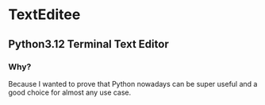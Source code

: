 # TextEditee

## Python3.12 Terminal Text Editor

### Why?

Because I wanted to prove that Python nowadays can be super useful and a good choice for almost any use case.

